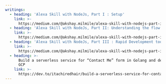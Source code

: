 ```yaml
---
writings:
  - heading: 'Alexa Skill with NodeJs, Part I : Setup'
    link: >-
      https://medium.com/@akshay.milmile/alexa-skill-with-nodejs-part-i-setup-8b2207482a7c
  - heading: 'Alexa Skill with NodeJs, Part II: Understanding the flow'
    link: >-
      https://medium.com/@akshay.milmile/alexa-skill-with-nodejs-part-ii-understanding-the-flow-bc8de7913353
  - heading: 'Alexa Skill with NodeJs, Part III : Rapid Development tools'
    link: >-
      https://medium.com/@akshay.milmile/alexa-skill-with-nodejs-part-iii-rapid-development-tools-f98294040431
  - heading: >-
      Build a serverless service for “Contact Me” form in Golang and deploy on
      GCP
    link: >-
      https://dev.to/itachiredhair/build-a-serverless-service-for-contact-me-form-in-golang-and-deploy-on-gcp-3del
---
```


